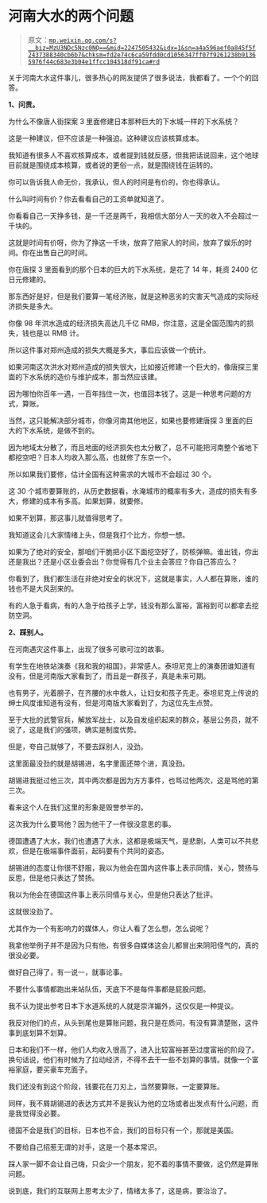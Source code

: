 # 河南大水的两个问题

> 原文：[`mp.weixin.qq.com/s?__biz=MzU3NDc5Nzc0NQ==&mid=2247505432&idx=1&sn=a4a596aef0a845f5f2437388340cb6b7&chksm=fd2e74c6ca59fdd0cd1056347ff07f9261238b91365976f44c683e3b04e1ffcc104518df91ca#rd`](http://mp.weixin.qq.com/s?__biz=MzU3NDc5Nzc0NQ==&mid=2247505432&idx=1&sn=a4a596aef0a845f5f2437388340cb6b7&chksm=fd2e74c6ca59fdd0cd1056347ff07f9261238b91365976f44c683e3b04e1ffcc104518df91ca#rd)

关于河南大水这件事儿，很多热心的网友提供了很多说法，我都看了。一个个的回答。 

**1、问责。** 

为什么不像唐人街探案 3 里面修建日本那种巨大的下水城一样的下水系统？

这是一种建议，但不应该是一种强迫。这种建议应该核算成本。 

我知道有很多人不喜欢核算成本，或者提到钱就反感，但我把话说回来，这个地球目前就是围绕成本核算，或者说的更俗一点，就是围绕钱在运转的。

你可以告诉我人命无价，我承认，但人的时间是有价的，你也得承认。 

什么叫时间有价？你去看看自己的工资单就知道了。 

你看看自己一天挣多钱，是一千还是两千，我相信大部分人一天的收入不会超过一千块的。

这就是时间有价呀，你为了挣这一千块，放弃了陪家人的时间，放弃了娱乐的时间。你在出售自己的时间。 

你在唐探 3 里面看到的那个日本的巨大的下水系统，是花了 14 年，耗资 2400 亿日元修建的。

那东西好是好，但是我们要算一笔经济账，就是这种恶劣的灾害天气造成的实际经济损失是多大。 

你像 98 年洪水造成的经济损失高达几千亿 RMB，你注意，这是全国范围内的损失，钱也是以 RMB 计。 

所以这件事对郑州造成的损失大概是多大，事后应该做一个统计。

如果河南这次洪水对郑州造成的损失很大，比如接近修建一个巨大的，像唐探三里面的下水系统的造价与维护成本，那当然应该建。 

因为哪怕你百年一遇，一百年挡住一次，也值回本钱了。这是一种思考问题的方式，算账。

当然，这只能解决部分城市，你像河南其他地区，如果也要修建唐探 3 里面的巨大的下水系统，是做不到的。

因为地域太分散了，而且地面的经济损失也太分散了，总不可能把河南整个省地下都挖空吧？日本人均收入那么高，也就修了东京一个。

所以如果我们要修，估计全国有这种需求的大城市不会超过 30 个。

这 30 个城市要算账的，从历史数据看，水淹城市的概率有多大，造成的损失有多大，修建的成本有多高。如果划算，就要修。 

如果不划算，那这事儿就值得思考了。

我知道这会儿大家情绪上头，但是我打个比方，你想一想。

如果为了绝对的安全，那咱们干脆把小区下面挖空好了，防核弹嘛。谁出钱，你出还是我出？还是小区业委会出？你觉得有几个业主会答应？你自己答应么？

你看到了，我们都生活在非绝对安全的状况下，这就是事实，人人都在算账，谁的钱也不是大风刮来的。

有的人急于看病，有的人急于给孩子上学，钱没有那么富裕，富裕到可以都拿去挖防空洞。 

**2、踩别人。** 

在河南遇灾这件事上，出现了很多可歌可泣的故事。

有学生在地铁站演奏《我和我的祖国》，非常感人。泰坦尼克上的演奏团谁知道有没有，但是河南版大家看到了，而且是一群孩子，真是未来可期。

也有男子，光着膀子，在齐腰的水中救人，让妇女和孩子先走。泰坦尼克上传说的绅士风度谁知道有没有，但是河南版大家看到了，为这位先生点赞。 

至于大批的武警官兵，解放军战士，以及自发组织起来的群众，基层公务员，就不说了，这是我们的强项，确实是制度优势。 

但是，夸自己就够了，不要去踩别人，没劲。 

这里面最没劲的就是胡锡进，名字里面还带个进，真没劲。

胡锡进我挺过他三次，其中两次都是因为方方事件，也骂过他两次，这是骂他的第三次。

看来这个人在我们这里的形象是毁誉参半的。 

这次我为什么要骂他？因为他干了一件很没意思的事。 

德国遭遇了大水，我们也遭遇了大水，这都是极端天气，是悲剧，人类可以不共悲欢，但是在极端事件面前，起码要有个共同的姿态。

胡锡进的态度让你很不舒服，我以为他会在国内这件事上表示同情，关心，赞扬与反思，但是他只表达了赞扬。 

我以为他会在德国这件事上表示同情与关心，但是他只表达了批评。

这就很没劲了。 

尤其作为一个有影响力的媒体人，你让人看了怎么想，怎么说呢？ 

我拿他举例子并不是因为只有他，有很多自媒体这会儿都冒出来阴阳怪气的，真的很没必要。 

做好自己得了，有一说一，就事论事。

不要什么事情都跑出来站队伍，天底下不是每件事都是屁股问题。 

我不认为提出参考日本下水道系统的人就是崇洋媚外，这仅仅是一种提议。 

我反对他们的点，从头到尾也是算账问题，我只是在质问，有没有算清楚账，这件事到底划算不划算。

日本和我们不一样，他们人均收入很高了，进入比较富裕甚至过度富裕的阶段了。换句话说，他们有时候为了拉动经济，不得不去干一些不划算的事情。就像一个富裕家庭，要买豪车充面子。

我们还没有到这个阶段，钱要花在刀刃上，当然要算账，一定要算账。

同样，我不屑胡锡进的表达方式并不是我认为他的立场或者出发点有什么问题，而是我觉得没必要。 

德国不会是我们的目标，日本也不会，我们的目标只有一个，那就是美国。

不要给自己招惹无谓的对手，这是一个基本常识。

踩人家一脚不会让自己嗨，只会少一个朋友，犯不着的事情不要做，这仍然是算账问题。

说到底，我们的互联网上思考太少了，情绪太多了，这是病，要治治了。